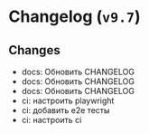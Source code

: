 # Changelog (`v9.7`)

## Changes
- docs: Обновить CHANGELOG
- docs: Обновить CHANGELOG
- docs: Обновить CHANGELOG
- ci: настроить playwright
- ci: добавить e2e тесты
- ci: настроить ci